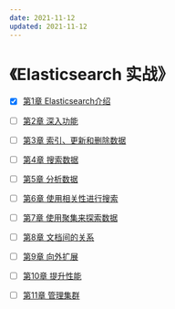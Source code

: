 ```yaml
---
date: 2021-11-12
updated: 2021-11-12
---
```


# 《Elasticsearch 实战》

- [x] [第1章 Elasticsearch介绍](01：第1章%20Elasticsearch介绍.md)
- [ ] [第2章 深入功能](02：第2章%20深入功能.md)
- [ ] [第3章 索引、更新和删除数据](03：第3章%20索引、更新和删除数据.md)
- [ ] [第4章 搜索数据](04：第4章%20搜索数据.md)
- [ ] [第5章 分析数据](05：第5章%20分析数据.md)
- [ ] [第6章 使用相关性进行搜索](06：第6章%20使用相关性进行搜索.md)
- [ ] [第7章 使用聚集来探索数据](07：第7章%20使用聚集来探索数据.md)
- [ ] [第8章 文档间的关系](08：第8章%20文档间的关系.md)
- [ ] [第9章 向外扩展](09：第9章%20向外扩展.md)
- [ ] [第10章 提升性能](10：第10章%20提升性能.md)
- [ ] [第11章 管理集群](11：第11章%20管理集群.md)

